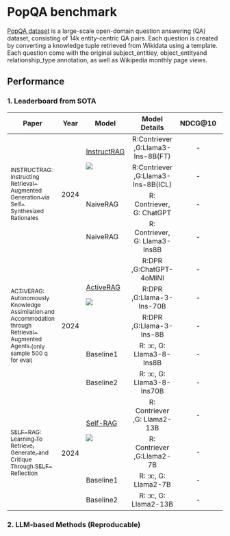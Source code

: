 # PopQA benchmark

[PopQA dataset](https://huggingface.co/datasets/akariasai/PopQA) is a large-scale open-domain question answering (QA) dataset, consisting of 14k entity-centric QA pairs. Each question is created by converting a knowledge tuple retrieved from Wikidata using a template. Each question come with the original subject\_entitiey, object\_entityand relationship_type annotation, as well as Wikipedia monthly page views.

## Performance

### 1. Leaderboard from SOTA

<table id="sortableTable">
 <thead>
    <tr>
	  <th align="center" style="width:246px;"> Paper </th>
      <th align="center"> Year </th>
      <th align="center"> Model </th>
      <th align="center">Model Details</th>
	  <th align="center"> NDCG@10 </th>
	  <th align="center"> Recall@5 </th>
	  <th align="center"> acc </th>
    </tr>
  </thead>
 <tbody>
 <!-- paper split -->

 <tr>
  <td rowspan=4><a href="https://arxiv.org/pdf/2406.13629"><sub>INSTRUCTRAG: Instructing Retrieval-Augmented Generation via Self-Synthesized Rationales </sub></a></td>
  <td rowspan=4>2024</td>
  <td rowspan=2><a href="https://github.com/weizhepei/InstructRAG">InstructRAG </a>

![](https://img.shields.io/github/stars/weizhepei/InstructRAG.svg?style=social)

</td> <td align="center">  R:Contriever ,G:Llama3-Ins-8B(FT) </td> <td align="center"> - </td> <td align="center"> 68.7 </td> <td align="center"> 66.2 </td>
 </tr>
  <tr>
  <td align="center">  R:Contriever ,G:Llama3-Ins-8B(ICL) </td> <td align="center"> - </td> <td align="center"> 68.7 </td> <td align="center"> 64.2</td>
 </tr>
 <tr>
  <td>NaiveRAG</td>
  <td align="center"> R: Contriever, G: ChatGPT </td><td align="center"> - </td><td align="center"> 68.7 </td><td align="center"> 50.8 </td>
 </tr>
 <tr>
  <td> NaiveRAG </td>
  <td align="center"> R: Contriever, G: Llama3-Ins8B </td><td align="center"> - </td><td align="center"> 68.7 </td><td align="center"> 62.3 </td>
 </tr>
 <!-- paper split -->
 <tr>
  <td rowspan=5><a href="https://arxiv.org/pdf/2401.06954"><sub>ACTIVERAG: Autonomously Knowledge Assimilation and Accommodation through Retrieval-Augmented Agents </sub></a> <sub>(only sample 500 q for eval)</sub></td>
  <td rowspan=5>2024</td>
  <td rowspan=3><a href="https://github.com/OpenMatch/ActiveRAG">ActiveRAG </a>

![](https://img.shields.io/github/stars/OpenMatch/ActiveRAG.svg?style=social)

</td> <td align="center">  R:DPR ,G:ChatGPT-4oMINI </td> <td align="center"> - </td> <td align="center"> - </td> <td align="center"> 70.8 </td>
 </tr>
  <tr>
  <td align="center">  R:DPR ,G:Llama-3-Ins-70B </td> <td align="center"> - </td> <td align="center"> - </td> <td align="center"> 69.8 </td>
 </tr>
  <tr>
  <td align="center">  R:DPR ,G:Llama-3-Ins-8B </td> <td align="center"> - </td> <td align="center"> - </td> <td align="center"> 65.8 </td>
 </tr>
 <tr>
  <td>Baseline1</td>
  <td align="center"> R: :x:, G: Llama3-8-Ins8B </td><td align="center"> - </td><td align="center"> - </td><td align="center"> 24.2 </td>
 </tr>
 <tr>
  <td>Baseline2</td>
  <td align="center"> R: :x:, G: Llama3-8-Ins70B </td><td align="center"> - </td><td align="center"> - </td><td align="center"> 34.2 </td>
 </tr>
 <!-- paper split -->
  <!-- paper split -->
 <tr>
  <td rowspan=4><a href="https://arxiv.org/pdf/2310.11511"><sub>SELF-RAG: Learning To Retrieve, Generate, and Critique  Through SELF-Reflection </sub></a></td>
  <td rowspan=4>2024</td>
  <td rowspan=2><a href="https://github.com/AkariAsai/self-rag">Self-RAG </a>

![](https://img.shields.io/github/stars/AkariAsai/self-rag.svg?style=social)

</td> <td align="center">  R: Contriever ,G: Llama2-13B </td> <td align="center"> - </td> <td align="center"> - </td> <td align="center"> 55.8 </td>
 </tr>
  <tr>
  <td align="center">  R: Contriever ,G:Llama2-7B </td> <td align="center"> - </td> <td align="center"> - </td> <td align="center"> 54.9 </td>
 </tr>
 <tr>
  <td>Baseline1</td>
  <td align="center"> R: :x:, G: Llama2-7B </td><td align="center"> - </td><td align="center"> - </td><td align="center"> 14.7 </td>
 </tr>
 <tr>
  <td>Baseline2</td>
  <td align="center"> R: :x:, G: Llama2-13B </td><td align="center"> - </td><td align="center"> - </td><td align="center"> 14.7</td>
 </tr>
 <!-- paper split -->
 </tbody>
</table>


### 2. LLM-based Methods (Reproducable)

